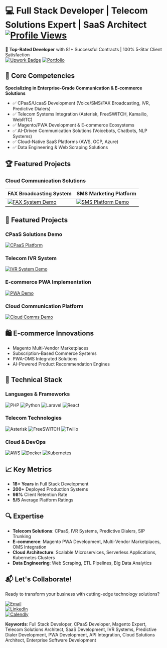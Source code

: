# 💻 Full Stack Developer | Telecom Solutions Expert | SaaS Architect [![Profile Views](https://komarev.com/ghpvc/?username=business-expert&color=blueviolet)](https://github.com/business-expert)

🌟 **Top-Rated Developer** with 81+ Successful Contracts | 100% 5-Star Client Satisfaction  
[![Upwork Badge](https://img.shields.io/badge/Upwork-Profile-green?logo=upwork)](https://www.upwork.com/freelancers/~010a1bf1b58f492cd6)
[![Portfolio](https://img.shields.io/badge/Video_Portfolio-FF0000?logo=youtube)](https://www.youtube.com/playlist?list=PLWH86ToCKUVPWm_iOdlxSXtmbQzeHjfbi)

## 🚀 Core Competencies
**Specializing in Enterprise-Grade Communication & E-commerce Solutions**
- ✅ CPaaS/UcaaS Development (Voice/SMS/FAX Broadcasting, IVR, Predictive Dialers)
- ✅ Telecom Systems Integration (Asterisk, FreeSWITCH, Kamailio, WebRTC)
- ✅ Magento/PWA Development & E-commerce Ecosystems
- ✅ AI-Driven Communication Solutions (Voicebots, Chatbots, NLP Systems)
- ✅ Cloud-Native SaaS Platforms (AWS, GCP, Azure)
- ✅ Data Engineering & Web Scraping Solutions

## 🏆 Featured Projects

### Cloud Communication Solutions
| **FAX Broadcasting System** | **SMS Marketing Platform** |
|-----------------------------|----------------------------|
[![FAX System Demo](https://img.youtube.com/vi/NWt5MTftfWU/0.jpg)](https://youtu.be/NWt5MTftfWU) | [![SMS Platform Demo](https://img.youtube.com/vi/NWt5MTftfWU/0.jpg)](https://youtu.be/NWt5MTftfWU)

## 🎥 Featured Projects

### CPaaS Solutions Demo
[![CPaaS Platform](https://img.youtube.com/vi/vURwoxzy8G4/0.jpg)](https://www.youtube.com/watch?v=vURwoxzy8G4)

### Telecom IVR System
[![IVR System Demo](https://img.youtube.com/vi/zbeFOmMcYWo/0.jpg)](https://www.youtube.com/watch?v=zbeFOmMcYWo)

### E-commerce PWA Implementation
[![PWA Demo](https://img.youtube.com/vi/jLQdkRz41gs/0.jpg)](https://www.youtube.com/watch?v=jLQdkRz41gs)

### Cloud Communication Platform
[![Cloud Comms Demo](https://img.youtube.com/vi/gsEZ1vr_6HA/0.jpg)](https://www.youtube.com/watch?v=gsEZ1vr_6HA)

## 🛍️ E-commerce Innovations
- Magento Multi-Vendor Marketplaces
- Subscription-Based Commerce Systems
- PWA-OMS Integrated Solutions
- AI-Powered Product Recommendation Engines

## 🔧 Technical Stack

### Languages & Frameworks
![PHP](https://img.shields.io/badge/PHP-Expert-777BB4?logo=php)
![Python](https://img.shields.io/badge/Python-Data_Science-3776AB?logo=python)
![Laravel](https://img.shields.io/badge/Laravel-API_Development-FF2D20?logo=laravel)
![React](https://img.shields.io/badge/React-Frontend-61DAFB?logo=react)

### Telecom Technologies
![Asterisk](https://img.shields.io/badge/Asterisk-IVR_Systems-22B0EB)
![FreeSWITCH](https://img.shields.io/badge/FreeSWITCH-SIP_Servers-22B0EB)
![Twilio](https://img.shields.io/badge/Twilio-SMS_API-F22F46?logo=twilio)

### Cloud & DevOps
![AWS](https://img.shields.io/badge/AWS-EC2/S3-232F3E?logo=amazon-aws)
![Docker](https://img.shields.io/badge/Docker-Containerization-2496ED?logo=docker)
![Kubernetes](https://img.shields.io/badge/Kubernetes-Orchestration-326CE5?logo=kubernetes)

## 📈 Key Metrics
- **18+ Years** in Full Stack Development  
- **200+** Deployed Production Systems  
- **98%** Client Retention Rate  
- **5/5** Average Platform Ratings  

## 🔍 Expertise
- **Telecom Solutions**: CPaaS, IVR Systems, Predictive Dialers, SIP Trunking  
- **E-commerce**: Magento PWA Development, Multi-Vendor Marketplaces, OMS Integration  
- **Cloud Architecture**: Scalable Microservices, Serverless Applications, Kubernetes Clusters  
- **Data Engineering**: Web Scraping, ETL Pipelines, Big Data Analytics  

## 📬 Let's Collaborate!
Ready to transform your business with cutting-edge technology solutions?  

[![Email](https://img.shields.io/badge/Contact_Me-Email-blue?logo=gmail)](mailto:pankaj.weby@email.com)  
[![LinkedIn](https://img.shields.io/badge/Connect-LinkedIn-blue?logo=linkedin)](https://linkedin.com/in/software-projectmanager/)  
[![Calendly](https://img.shields.io/badge/Schedule_Meeting-Calendly-blue)](https://calendly.com/pankaj-weby/)  

**Keywords**: Full Stack Developer, CPaaS Developer, Magento Expert, Telecom Solutions Architect, SaaS Development, IVR Systems, Predictive Dialer Development, PWA Development, API Integration, Cloud Solutions Architect, Enterprise Software Development
